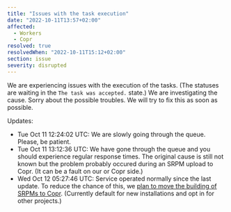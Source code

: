 ```yaml
---
title: "Issues with the task execution"
date: "2022-10-11T13:57+02:00"
affected:
  - Workers
  - Copr
resolved: true
resolvedWhen: "2022-10-11T15:12+02:00"
section: issue
severity: disrupted
---
```


We are experiencing issues with the execution of the tasks.
(The statuses are waiting in the `The task was accepted.` state.)
We are investigating the cause.
Sorry about the possible troubles.
We will try to fix this as soon as possible.

Updates:

- Tue Oct 11 12:24:02 UTC: We are slowly going through the queue. Please, be patient.
- Tue Oct 11 13:12:36 UTC: We have gone through the queue and you should experience regular response times.
  The original cause is still not known but the problem probably occured during an SRPM upload to Copr.
  (It can be a fault on our or Copr side.)
- Wed Oct 12 05:27:46 UTC: Service operated normally since the last update.
  To reduce the chance of this, we [plan to move the building of SRPMs to Copr](https://packit.dev/posts/copr-srpms/).
  (Currently default for new installations and opt in for other projects.)
